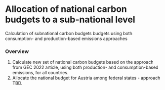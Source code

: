 # Allocation of national carbon budgets to a sub-national level
Calculation of subnational carbon budgets budgets using both consumption- and production-based emissions approaches

### Overview
1. Calculate new set of national carbon budgets based on the approach from GEC 2022 article, using both production- and consumption-based emissions, for all countries.
2. Allocate the national budget for Austria among federal states - approach TBD.

